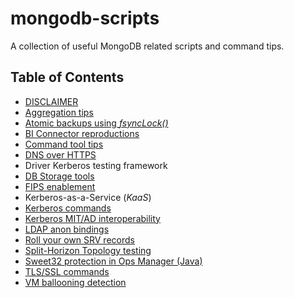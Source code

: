 # mongodb-scripts

A collection of useful MongoDB related scripts and command tips.

## Table of Contents

* [DISCLAIMER](DISCLAIMER.md)
* [Aggregation tips](Aggregation%20tips.md)
* [Atomic backups using _fsyncLock()_](fsyncLock.md)
* [BI Connector reproductions](BI%20Connector%20reproductions.md)
* [Command tool tips](Tool%20tips.md)
* [DNS over HTTPS](DoH.md)
* Driver Kerberos testing framework
* [DB Storage tools](DB%20Storage%20tools.md)
* [FIPS enablement](FIPS%20cert%20generation.md)
* Kerberos-as-a-Service (_KaaS_)
* [Kerberos commands](Kerberos%20CMDs.md)
* [Kerberos MIT/AD interoperability](Kerberos%20AES.md)
* [LDAP anon bindings](LDAP%20anon%20bindings.md)
* [Roll your own SRV records](Deploying%20SRV%20URI%20support.md)
* [Split-Horizon Topology testing](Split-Horizon.md)
* [Sweet32 protection in Ops Manager (Java)](Sweet32.md)
* [TLS/SSL commands](SSL%20commands.md)
* [VM ballooning detection](VM%20ballooning%20driver%20detection.md)
